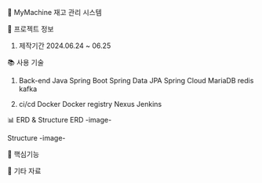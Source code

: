 🛫 MyMachine
재고 관리 시스템


📃 프로젝트 정보
1. 제작기간
2024.06.24 ~ 06.25


📚 사용 기술
1. Back-end
Java
Spring Boot
Spring Data JPA
Spring Cloud
MariaDB
redis
kafka


3. ci/cd
Docker
Docker registry
Nexus
Jenkins


📊 ERD & Structure
ERD
-image-

Structure
-image-

🔑 핵심기능


📕 기타 자료


